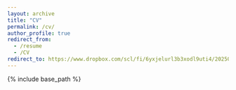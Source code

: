 ```yaml
---
layout: archive
title: "CV"
permalink: /cv/
author_profile: true
redirect_from:
  - /resume
  - /CV
redirect_to: https://www.dropbox.com/scl/fi/6yxjelurl3b3xodl9uti4/20250803-paul-sheridan-cv-references-upon-request.pdf?rlkey=kmkqj0pqs4qkw3h10qou7qxax&dl=0
---
```


{% include base_path %}
